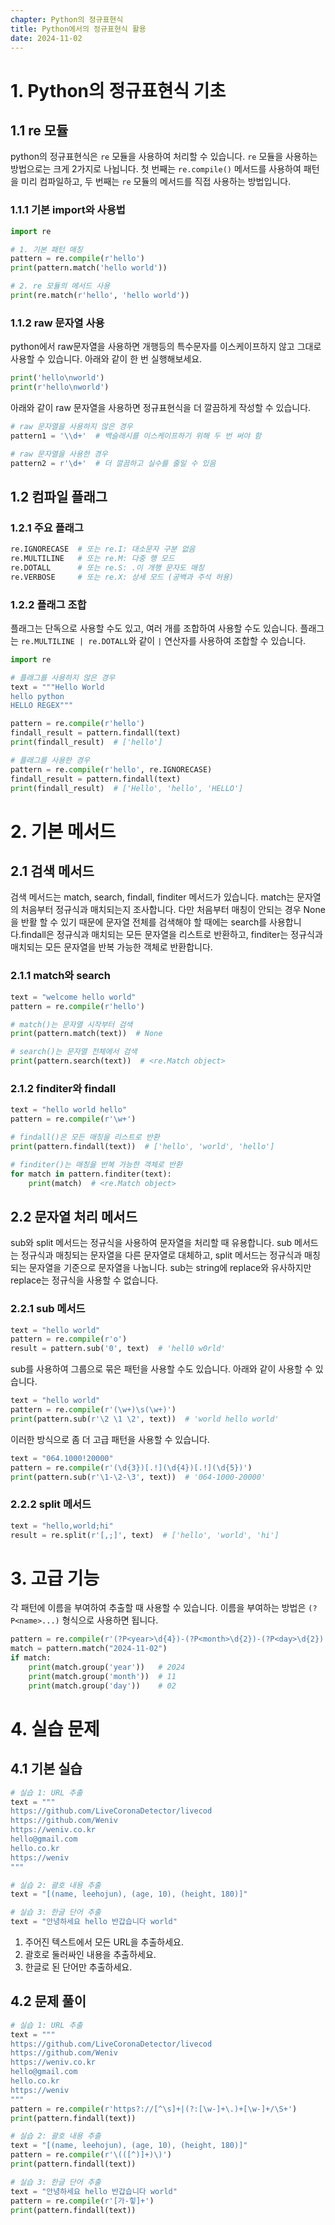```yaml
---
chapter: Python의 정규표현식
title: Python에서의 정규표현식 활용
date: 2024-11-02
---
```


# 1. Python의 정규표현식 기초

## 1.1 re 모듈

python의 정규표현식은 `re` 모듈을 사용하여 처리할 수 있습니다. `re` 모듈을 사용하는 방법으로는 크게 2가지로 나뉩니다. 첫 번째는 `re.compile()` 메서드를 사용하여 패턴을 미리 컴파일하고, 두 번째는 `re` 모듈의 메서드를 직접 사용하는 방법입니다.

### 1.1.1 기본 import와 사용법
```python
import re

# 1. 기본 패턴 매칭
pattern = re.compile(r'hello')
print(pattern.match('hello world'))

# 2. re 모듈의 메서드 사용
print(re.match(r'hello', 'hello world'))
```

### 1.1.2 raw 문자열 사용
python에서 raw문자열을 사용하면 개행등의 특수문자를 이스케이프하지 않고 그대로 사용할 수 있습니다. 아래와 같이 한 번 실행해보세요.

```python
print('hello\nworld')
print(r'hello\nworld')
```

아래와 같이 raw 문자열을 사용하면 정규표현식을 더 깔끔하게 작성할 수 있습니다.

```python
# raw 문자열을 사용하지 않은 경우
pattern1 = '\\d+'  # 백슬래시를 이스케이프하기 위해 두 번 써야 함

# raw 문자열을 사용한 경우
pattern2 = r'\d+'  # 더 깔끔하고 실수를 줄일 수 있음
```

## 1.2 컴파일 플래그

### 1.2.1 주요 플래그
```python
re.IGNORECASE  # 또는 re.I: 대소문자 구분 없음
re.MULTILINE   # 또는 re.M: 다중 행 모드
re.DOTALL      # 또는 re.S: .이 개행 문자도 매칭
re.VERBOSE     # 또는 re.X: 상세 모드 (공백과 주석 허용)
```

### 1.2.2 플래그 조합

플래그는 단독으로 사용할 수도 있고, 여러 개를 조합하여 사용할 수도 있습니다. 플래그는 `re.MULTILINE | re.DOTALL`와 같이 `|` 연산자를 사용하여 조합할 수 있습니다.

```python
import re

# 플래그를 사용하지 않은 경우
text = """Hello World
hello python
HELLO REGEX"""

pattern = re.compile(r'hello')
findall_result = pattern.findall(text)
print(findall_result)  # ['hello']

# 플래그를 사용한 경우
pattern = re.compile(r'hello', re.IGNORECASE) 
findall_result = pattern.findall(text)
print(findall_result)  # ['Hello', 'hello', 'HELLO']
```

# 2. 기본 메서드

## 2.1 검색 메서드

검색 메서드는 match, search, findall, finditer 메서드가 있습니다. match는 문자열의 처음부터 정규식과 매치되는지 조사합니다. 다만 처음부터 매칭이 안되는 경우 None을 반활 할 수 있기 때문에 문자열 전체를 검색해야 할 때에는 search를 사용합니다.findall은 정규식과 매치되는 모든 문자열을 리스트로 반환하고, finditer는 정규식과 매치되는 모든 문자열을 반복 가능한 객체로 반환합니다.

### 2.1.1 match와 search
```python
text = "welcome hello world"
pattern = re.compile(r'hello')

# match()는 문자열 시작부터 검색
print(pattern.match(text))  # None

# search()는 문자열 전체에서 검색
print(pattern.search(text))  # <re.Match object>
```

### 2.1.2 finditer와 findall
```python
text = "hello world hello"
pattern = re.compile(r'\w+')

# findall()은 모든 매칭을 리스트로 반환
print(pattern.findall(text))  # ['hello', 'world', 'hello']

# finditer()는 매칭을 반복 가능한 객체로 반환
for match in pattern.finditer(text):
    print(match)  # <re.Match object>
```

## 2.2 문자열 처리 메서드

sub와 split 메서드는 정규식을 사용하여 문자열을 처리할 때 유용합니다. sub 메서드는 정규식과 매칭되는 문자열을 다른 문자열로 대체하고, split 메서드는 정규식과 매칭되는 문자열을 기준으로 문자열을 나눕니다. sub는 string에 replace와 유사하지만 replace는 정규식을 사용할 수 없습니다.

### 2.2.1 sub 메서드
```python
text = "hello world"
pattern = re.compile(r'o')
result = pattern.sub('0', text)  # 'hell0 w0rld'
```

sub를 사용하여 그룹으로 묶은 패턴을 사용할 수도 있습니다. 아래와 같이 사용할 수 있습니다.

```python
text = "hello world"
pattern = re.compile(r'(\w+)\s(\w+)')
print(pattern.sub(r'\2 \1 \2', text))  # 'world hello world'
```

이러한 방식으로 좀 더 고급 패턴을 사용할 수 있습니다.

```python
text = "064.1000!20000"
pattern = re.compile(r'(\d{3})[.!](\d{4})[.!](\d{5})')
print(pattern.sub(r'\1-\2-\3', text))  # '064-1000-20000'
```



### 2.2.2 split 메서드
```python
text = "hello,world;hi"
result = re.split(r'[,;]', text)  # ['hello', 'world', 'hi']
```

# 3. 고급 기능

각 패턴에 이름을 부여하여 추출할 때 사용할 수 있습니다. 이름을 부여하는 방법은 `(?P<name>...)` 형식으로 사용하면 됩니다.

```python
pattern = re.compile(r'(?P<year>\d{4})-(?P<month>\d{2})-(?P<day>\d{2})')
match = pattern.match("2024-11-02")
if match:
    print(match.group('year'))   # 2024
    print(match.group('month'))  # 11
    print(match.group('day'))    # 02
```

# 4. 실습 문제

## 4.1 기본 실습

```python
# 실습 1: URL 추출
text = """
https://github.com/LiveCoronaDetector/livecod
https://github.com/Weniv
https://weniv.co.kr
hello@gmail.com
hello.co.kr
https://weniv
"""

# 실습 2: 괄호 내용 추출
text = "[(name, leehojun), (age, 10), (height, 180)]"

# 실습 3: 한글 단어 추출
text = "안녕하세요 hello 반갑습니다 world"
```

1. 주어진 텍스트에서 모든 URL을 추출하세요.
2. 괄호로 둘러싸인 내용을 추출하세요.
3. 한글로 된 단어만 추출하세요.

## 4.2 문제 풀이
```python
# 실습 1: URL 추출
text = """
https://github.com/LiveCoronaDetector/livecod
https://github.com/Weniv
https://weniv.co.kr
hello@gmail.com
hello.co.kr
https://weniv
"""
pattern = re.compile(r'https?://[^\s]+|(?:[\w-]+\.)+[\w-]+/\S+')
print(pattern.findall(text))

# 실습 2: 괄호 내용 추출
text = "[(name, leehojun), (age, 10), (height, 180)]"
pattern = re.compile(r'\(([^)]+)\)')
print(pattern.findall(text))

# 실습 3: 한글 단어 추출
text = "안녕하세요 hello 반갑습니다 world"
pattern = re.compile(r'[가-힣]+')
print(pattern.findall(text))
```